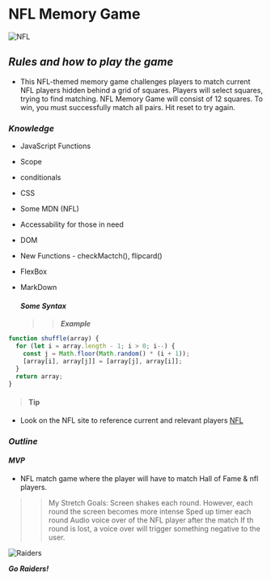 # NFL Memory Game

![NFL](https://w0.peakpx.com/wallpaper/792/854/HD-wallpaper-nfl-football-thumbnail.jpg)

## **_Rules and how to play the game_**

- This NFL-themed memory game challenges players to match current NFL players hidden behind a grid of squares. Players will select squares, trying to find matching. NFL Memory Game will consist of 12 squares. To win, you must successfully match all pairs. Hit reset to try again.

### **_Knowledge_**

- JavaScript Functions
- Scope
- conditionals
- CSS
- Some MDN (NFL)
- Accessability for those in need
- DOM
- New Functions - checkMactch(), flipcard()
- FlexBox
- MarkDown

  #### **_Some Syntax_**

  > > **_Example_**

```javascript
function shuffle(array) {
  for (let i = array.length - 1; i > 0; i--) {
    const j = Math.floor(Math.random() * (i + 1));
    [array[i], array[j]] = [array[j], array[i]];
  }
  return array;
}
```

> #### **Tip**

- Look on the NFL site to reference current and relevant players [NFL](https://www.nfl.com/)

### **_Outline_**

#### **_MVP_**

- NFL match game where the player will have to match Hall of Fame & nfl players.

> > My Stretch Goals:
> > Screen shakes each round. However, each round the screen becomes more intense
> > Sped up timer each round
> > Audio voice over of the NFL player after the match
> > If th round is lost, a voice over will trigger something negative to the user.

![Raiders](https://i.pinimg.com/736x/26/50/d8/2650d84d943d19549ad2252ee18f3d80.jpg)

**_Go Raiders!_**
